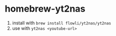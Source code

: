 # homebrew-yt2nas
  1. install with `brew install flowli/yt2nas/yt2nas`
  2. use with `yt2nas <youtube-url>`
